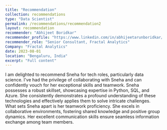 ```yaml
---
title: "Recommendation"
collection: recommendations
type: "Data Scientist"
permalink: /recommendations/recommendation2
layout: recommendation
recommender: "Abhijeet Boridkar"
recommender_profile: "https://www.linkedin.com/in/abhijeetarunboridkar/"
recommender_role: "Senior Consultant, Fractal Analytics"
Company: "Fractal Analytics"
date: 2023-08-01
location: "Bengaluru, India"
excerpt: "Full content"
---
```


I am delighted to recommend Sneha for tech roles, particularly data science. I've had the privilege of collaborating with Sneha and can confidently vouch for her exceptional skills and teamwork. Sneha possesses a robust skillset, showcasing expertise in Python, SQL, and Azure. She consistently demonstrates a profound understanding of these technologies and effectively applies them to solve intricate challenges. What sets Sneha apart is her teamwork proficiency. She excels in collaborative environments, fostering shared knowledge and positive group dynamics. Her excellent communication skills ensure seamless information exchange among team members.